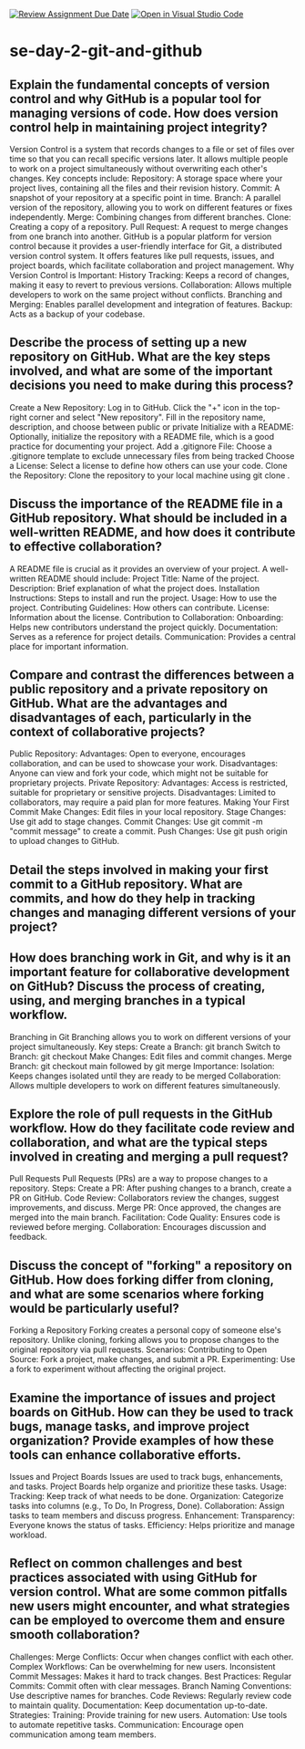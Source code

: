 [![Review Assignment Due Date](https://classroom.github.com/assets/deadline-readme-button-22041afd0340ce965d47ae6ef1cefeee28c7c493a6346c4f15d667ab976d596c.svg)](https://classroom.github.com/a/8wgCKhpZ)
[![Open in Visual Studio Code](https://classroom.github.com/assets/open-in-vscode-2e0aaae1b6195c2367325f4f02e2d04e9abb55f0b24a779b69b11b9e10269abc.svg)](https://classroom.github.com/online_ide?assignment_repo_id=18636459&assignment_repo_type=AssignmentRepo)
# se-day-2-git-and-github
## Explain the fundamental concepts of version control and why GitHub is a popular tool for managing versions of code. How does version control help in maintaining project integrity?

Version Control is a system that records changes to a file or set of files over time so that you can recall specific versions later. It allows multiple people to work on a project simultaneously without overwriting each other's changes. Key concepts include:
Repository: A storage space where your project lives, containing all the files and their revision history.
Commit: A snapshot of your repository at a specific point in time.
Branch: A parallel version of the repository, allowing you to work on different features or fixes independently.
Merge: Combining changes from different branches.
Clone: Creating a copy of a repository.
Pull Request: A request to merge changes from one branch into another.
GitHub is a popular platform for version control because it provides a user-friendly interface for Git, a distributed version control system. It offers features like pull requests, issues, and project boards, which facilitate collaboration and project management.
Why Version Control is Important:
History Tracking: Keeps a record of changes, making it easy to revert to previous versions.
Collaboration: Allows multiple developers to work on the same project without conflicts.
Branching and Merging: Enables parallel development and integration of features.
Backup: Acts as a backup of your codebase.
## Describe the process of setting up a new repository on GitHub. What are the key steps involved, and what are some of the important decisions you need to make during this process?
Create a New Repository:
Log in to GitHub.
Click the "+" icon in the top-right corner and select "New repository".
Fill in the repository name, description, and choose between public or private
Initialize with a README:
Optionally, initialize the repository with a README file, which is a good practice for documenting your project.
Add a .gitignore File:
Choose a .gitignore template to exclude unnecessary files from being tracked
Choose a License:
Select a license to define how others can use your code.
Clone the Repository:
Clone the repository to your local machine using git clone <repository-url>.

## Discuss the importance of the README file in a GitHub repository. What should be included in a well-written README, and how does it contribute to effective collaboration?
A README file is crucial as it provides an overview of your project. A well-written README should include:
Project Title: Name of the project.
Description: Brief explanation of what the project does.
Installation Instructions: Steps to install and run the project.
Usage: How to use the project.
Contributing Guidelines: How others can contribute.
License: Information about the license.
Contribution to Collaboration:
Onboarding: Helps new contributors understand the project quickly.
Documentation: Serves as a reference for project details.
Communication: Provides a central place for important information.
## Compare and contrast the differences between a public repository and a private repository on GitHub. What are the advantages and disadvantages of each, particularly in the context of collaborative projects?
Public Repository:
Advantages: Open to everyone, encourages collaboration, and can be used to showcase your work.
Disadvantages: Anyone can view and fork your code, which might not be suitable for proprietary projects.
Private Repository:
Advantages: Access is restricted, suitable for proprietary or sensitive projects.
Disadvantages: Limited to collaborators, may require a paid plan for more features.
Making Your First Commit
Make Changes: Edit files in your local repository.
Stage Changes: Use git add <file> to stage changes.
Commit Changes: Use git commit -m "commit message" to create a commit.
Push Changes: Use git push origin <branch> to upload changes to GitHub.
## Detail the steps involved in making your first commit to a GitHub repository. What are commits, and how do they help in tracking changes and managing different versions of your project?

## How does branching work in Git, and why is it an important feature for collaborative development on GitHub? Discuss the process of creating, using, and merging branches in a typical workflow.
Branching in Git
Branching allows you to work on different versions of your project simultaneously. Key steps:
Create a Branch: git branch <branch-name>
Switch to Branch: git checkout <branch-name>
Make Changes: Edit files and commit changes.
Merge Branch: git checkout main followed by git merge <branch-name>
Importance:
Isolation: Keeps changes isolated until they are ready to be merged
Collaboration: Allows multiple developers to work on different features simultaneously.

## Explore the role of pull requests in the GitHub workflow. How do they facilitate code review and collaboration, and what are the typical steps involved in creating and merging a pull request?
Pull Requests
Pull Requests (PRs) are a way to propose changes to a repository. Steps:
Create a PR: After pushing changes to a branch, create a PR on GitHub.
Code Review: Collaborators review the changes, suggest improvements, and discuss.
Merge PR: Once approved, the changes are merged into the main branch.
Facilitation:
Code Quality: Ensures code is reviewed before merging.
Collaboration: Encourages discussion and feedback.
## Discuss the concept of "forking" a repository on GitHub. How does forking differ from cloning, and what are some scenarios where forking would be particularly useful?
Forking a Repository
Forking creates a personal copy of someone else's repository. Unlike cloning, forking allows you to propose changes to the original repository via pull requests.
Scenarios:
Contributing to Open Source: Fork a project, make changes, and submit a PR.
Experimenting: Use a fork to experiment without affecting the original project.
## Examine the importance of issues and project boards on GitHub. How can they be used to track bugs, manage tasks, and improve project organization? Provide examples of how these tools can enhance collaborative efforts.
Issues and Project Boards
Issues are used to track bugs, enhancements, and tasks. Project Boards help organize and prioritize these tasks.
Usage:
Tracking: Keep track of what needs to be done.
Organization: Categorize tasks into columns (e.g., To Do, In Progress, Done).
Collaboration: Assign tasks to team members and discuss progress.
Enhancement:
Transparency: Everyone knows the status of tasks.
Efficiency: Helps prioritize and manage workload.
## Reflect on common challenges and best practices associated with using GitHub for version control. What are some common pitfalls new users might encounter, and what strategies can be employed to overcome them and ensure smooth collaboration?
Challenges:
Merge Conflicts: Occur when changes conflict with each other.
Complex Workflows: Can be overwhelming for new users.
Inconsistent Commit Messages: Makes it hard to track changes.
Best Practices:
Regular Commits: Commit often with clear messages.
Branch Naming Conventions: Use descriptive names for branches.
Code Reviews: Regularly review code to maintain quality.
Documentation: Keep documentation up-to-date.
Strategies:
Training: Provide training for new users.
Automation: Use tools to automate repetitive tasks.
Communication: Encourage open communication among team members.

